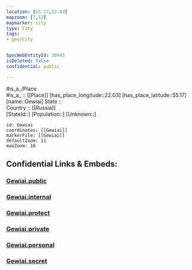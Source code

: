 ```yaml
---
location: [55.17,22.03] 
mapzoom: [7,12] 
mapmarker: city 
type: City
tags:
- geo/City


SpocWebEntityId: 30443
isDeleted: false
confidential: public

---
```

#is_a_/Place  
#is_a_ :: [[Place]] 
[has_place_longitude::22.03] 
[has_place_latitude::55.17] 
[name::Gewiai] 
State ::  
Country :: [[Russia]]  
[StateId::] 
[Population::] 
[Unknown::] 


```leaflet
id: Gewiai
coordinates: [[Gewiai]] 
markerFile: [[Gewiai]] 
defaultZoom: 11 
maxZoom: 18
```


## Confidential Links & Embeds: 

### [Gewiai.public](/_public/\Earth\Continent\Europe\Europe~North\Lithuania\Counties~Lithuania\Klaipedos\CityGewiai.public.md) 

### [Gewiai.internal](/_internal/\Earth\Continent\Europe\Europe~North\Lithuania\Counties~Lithuania\Klaipedos\CityGewiai.internal.md) 

### [Gewiai.protect](/_protect/\Earth\Continent\Europe\Europe~North\Lithuania\Counties~Lithuania\Klaipedos\CityGewiai.protect.md) 

### [Gewiai.private](/_private/\Earth\Continent\Europe\Europe~North\Lithuania\Counties~Lithuania\Klaipedos\CityGewiai.private.md) 

### [Gewiai.personal](/_personal/\Earth\Continent\Europe\Europe~North\Lithuania\Counties~Lithuania\Klaipedos\CityGewiai.personal.md) 

### [Gewiai.secret](/_secret/\Earth\Continent\Europe\Europe~North\Lithuania\Counties~Lithuania\Klaipedos\CityGewiai.secret.md)

